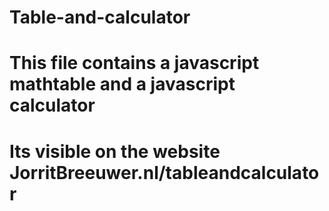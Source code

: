 # Table-and-calculator
# This file contains a javascript mathtable and a javascript calculator
# Its visible on the website JorritBreeuwer.nl/tableandcalculator
